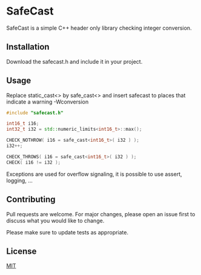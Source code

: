 # SafeCast

SafeCast is a simple C++ header only library checking integer conversion.
## Installation

Download the safecast.h and include it in your project.


## Usage

Replace static_cast<> by safe_cast<> and insert safecast to places that indicate a warning -Wconversion

```c++
#include "safecast.h"

int16_t i16;
int32_t i32 = std::numeric_limits<int16_t>::max();

CHECK_NOTHROW( i16 = safe_cast<int16_t>( i32 ) );
i32++;

CHECK_THROWS( i16 = safe_cast<int16_t>( i32 ) );
CHECK( i16 != i32 );

```
Exceptions are used for overflow signaling, it is possible to use assert, logging, ...
## Contributing
Pull requests are welcome. For major changes, please open an issue first to discuss what you would like to change.

Please make sure to update tests as appropriate.

## License
[MIT](https://choosealicense.com/licenses/mit/)